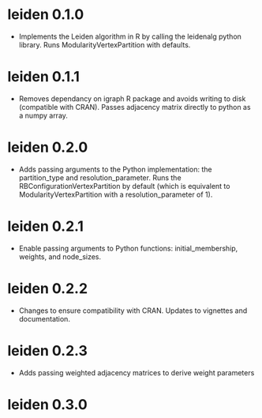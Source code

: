 # leiden 0.1.0

* Implements the Leiden algorithm in R by calling the leidenalg python library. Runs ModularityVertexPartition with defaults.

# leiden 0.1.1

* Removes dependancy on igraph R package and avoids writing to disk (compatible with CRAN). Passes adjacency matrix directly to python as a numpy array.

# leiden 0.2.0

* Adds passing arguments to the Python implementation: the partition_type and resolution_parameter. Runs the RBConfigurationVertexPartition by default (which is equivalent to ModularityVertexPartition with a resolution_parameter of 1).

# leiden 0.2.1

* Enable passing arguments to Python functions: initial_membership, weights, and
node_sizes.

# leiden 0.2.2

* Changes to ensure compatibility with CRAN. Updates to vignettes and documentation.

# leiden 0.2.3

* Adds passing weighted adjacency matrices to derive weight parameters

# leiden 0.3.0

